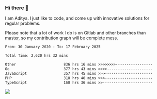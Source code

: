 ### Hi there 👋

I am Aditya. I just like to code, and come up with innovative solutions for regular problems.

Please note that a lot of work I do is on Gitlab and other branches than master, so my contribution graph will be complete mess.

<!--START_SECTION:waka-->

```txt
From: 30 January 2020 - To: 17 February 2025

Total Time: 2,620 hrs 32 mins

Other                      836 hrs 16 mins >>>>>>>>-----------------   31.91 %
Go                         377 hrs 43 mins >>>>---------------------   14.41 %
JavaScript                 357 hrs 45 mins >>>----------------------   13.65 %
PHP                        318 hrs 48 mins >>>----------------------   12.17 %
TypeScript                 160 hrs 36 mins >>-----------------------   06.13 %
```

<!--END_SECTION:waka-->

![](https://komarev.com/ghpvc/?username=BrainBuzzer)
